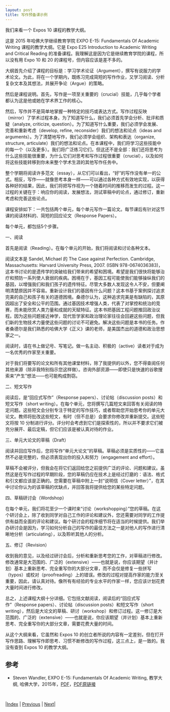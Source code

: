 ```yaml
---
layout: post
title: 写作预备课示例
---
```


我们来看一个 Expos 10 课程的教学大纲。

这是 2015 年哈佛大学继续教育学院 EXPO E-15: Fundamentals Of Academic Writing 课程的教学大纲。它是 Expo E25 Introduction to Academic Writing and Critical Reading 的准备课程。我理解这是因为它是继续教育学院的课程，所以没有用 Expo 10 和 20 的课程号，但内容应该是差不多的。

大纲首先介绍了课程的目标是：学习学术论证（Argument），撰写有说服力的学术论文。为此，将在一个学期内，既练习完成简短的写作作业，又学习阅读、分析复杂文本及其想法，并展开争论（Argue）的策略。

然后是课程说明。首先，写作是一项至关重要的（crucial）技能，几乎每个学者都认为这是他或她在学术界工作的核心。

然后，写作并不是简单地掌握一种特定的技巧或表达方式。写作过程反映（mirror）了学术过程本身。为了知道写什么，我们必须首先学会分析、批评和质疑（analyze, criticize, question）。为了知道写什么重要，我们必须学会发展、完善和重新考虑（develop, refine, reconsider）我们的想法和论点（ideas and arguments）。为了清楚地写作，我们必须学会组织、架构和表达（organize, structure, articulate）我们的想法和论点。在本课程中，我们将学习这些技能中的每一个（以及更多）。我们将广泛练习它们，但这还不是全部：我们还将思考为什么这些技能很重要，为什么它们对思考和写作过程很重要（crucial），以及如何将这些技能转移到你未来整个学术生涯的其他写作任务中。

整个学期将阅读许多范文（essay），从它们可以看出，“好”的写作没有单一的公式。相反，写作——就像思考本身一样——可以通过各种方式有效地实现，以获得各种好的结果，因此，我们将把写作视为一个随着时间的推移而发生的过程。这一过程的关键在于：响应你的阅读，发展想法，测试草稿中的论点，通过修订，重新考虑和完善这些论点。

课程安排如下：一共包括两个单元，每个单元写作一篇论文。每节课后有针对这节课的阅读材料的、简短的回应论文（Response Papers）。

每个单元，都包括5个步骤。

一、阅读

首先是阅读（Reading）。在每个单元的开始，我们将阅读和讨论各种文本。

阅读文本是 Sandel, Michael 的 The Case against Perfection. Cambridge, Massachusetts: Harvard University Press, 2007. (ISBN 978-0674036383)，这本书讨论的是遗传学的突破给我们带来的希望和困境。希望是我们很快将能够治疗和预防一系列使人衰弱的疾病。困境在于，基因工程可能使我们能够操纵我们的基因，以增强我们和我们孩子的遗传特征。尽管大多数人发现这令人不安，但要阐明清楚原因并不容易。重新设计我们的基因有什么问题？这本书基于案例探讨追求完美的自己和孩子有关的道德困境。桑德尔认为，这种追求完美是有缺陷的，其原因超出了安全和公平的范围。通过基因技术增强人类，代表了对掌控和统治的竞赛，而未能欣赏人类力量和成就的天赋特征。这本书把基因工程问题推回政治议程。因为这些问题接近神学，现代哲学家和政治理论家往往会回避这些问题，但我们新的生物技术力量使这些问题的讨论不可避免。解决这些问题是本书的任务。作者桑德尔是我们熟悉的哈佛大学《正义》课的老师，是美国杰出的道德和政治思想家之一。

阅读时，请在书上做记号、写笔记。做一名主动、积极的（active）读者对于成为一名优秀的作家至关重要。

对于我们将要写的论文和所有其他课堂材料，除了我提供的以外，您不得查阅任何其他来源（除非我特别指示您这样做）。咨询外部资源——即使只是快速的谷歌搜索来“产生”想法——也可能构成剽窃。

二、短文写作

阅读后，是“回应式写作”（Response papers）、讨论帖（discussion posts）和短文写作（short writing）。在每个单元，您将撰写几篇短文来回答有关阅读的特定问题。这些短文会分别专注于特定的写作技巧，或者帮助您开始思考你的单元大论文。教师将批改这些短文，有时（但不总是）会要求你修改并重新提交。这些短文将按 10 分制进行评分。评分时会考虑到它们是探索性的，所以并不要求它们被充分展开、最后定稿，但它们应该是被认真对待的作业。

三、单元大论文的草稿（Draft）

阅读并回应写作后，您将写作“单元大论文”的草稿。草稿必须是实质性的——它虽然不必是完整的，但必须表现出你的投入和努力（engagement and effort）。

草稿不会被评分，但我会在将它们返回给您之前提供广泛的评论、问题和建议。虽然这是在写作过程的早期阶段，您的草稿仍应在技术上是经过打磨的：语法、格式和引文都应该是正确的。您需要在草稿中附上一封“说明信（Cover letter）”，在其中讨论你认为的该草稿的优缺点，并回答我将提供给您的某些特定问题。

四、草稿研讨会（Wordshop）

在每个单元，我们将花至少一个课时来“讨论（workshopping）”您的草稿。在这个研讨会上，除了收到同学对自己工作的评论和建议外，您还需要对同学的工作提供有益而全面的评论和建议。每个研讨会的程序细节将在适当的时候提供。我们举办研讨会是因为，学习如何分析自己的写作的最佳方法之一是对他人的写作进行清晰地分析（articulating），以及聆听其他人的分析。

五、修订（Revision）

收到我的意见，以及经过研讨会后，分析和重新思考您的工作，对草稿进行修改。修改通常是大范围的、广泛的（extensive）——也就是说，你应该期望（并计划）基本上重新思考、完全重写你的大部分文章，而不会仅是修复一些拼写（typos）或校对（proofreading）上的错误。修改的过程对提高作家的能力至关重要，因此，请认真对待。像所有有经验的专业水平的作家一样，您应该计划花费大量时间进行修改。

总之，上述课程大纲十分详细。它包括文献阅读，阅读后的“回应式写作”（Response papers）、讨论帖（discussion posts）和短文写作（short writing），然后是大论文的草稿、研讨（workshop）和修订过程。这一修订是大范围的、广泛的（extensive）——也就是说，你应该期望（并计划）基本上重新思考、完全重写你的大部分文章，需要花费大量的时间。

从这个大纲来看，它虽然和 Expos 10 的创立者所说的内容有一定差别，但在打开写作思路、理解写作即思考、习惯不断修改的写作过程，这三点上，是一致的。我没有查到 Expos 10 的教学大纲。

## 参考

- Steven Wandler, EXPO E-15: Fundamentals Of Academic Writing, 教学大纲, 哈佛大学，2015年，[PDF](../../assets/english/exp15.pdf)，[PDF原链接](https://canvas.harvard.edu/courses/4366/files/834716/download?verifier=dAFP5EaNhUtHt4A4XwZUQ6fCDiVN3Nsnf86CHRUG&wrap=1
)

<br/>

|[Index](../../) | [Previous](3-4-exp10) | [Next](3-6-exp20)|
